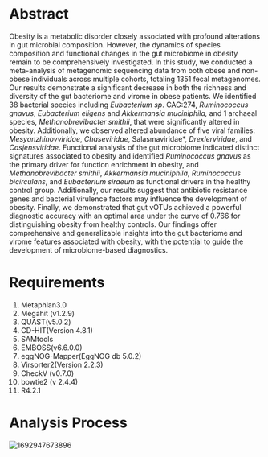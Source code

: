# Abstract

Obesity is a metabolic disorder closely associated with profound alterations in gut microbial composition. However, the dynamics of species composition and
functional changes in the gut microbiome in obesity remain to be comprehensively investigated. In this study, we conducted a meta-analysis of metagenomic sequencing data from both obese and non-obese individuals across multiple cohorts, totaling 1351 fecal metagenomes. Our results demonstrate a significant decrease in both the richness and diversity of the gut bacteriome and virome in obese patients. We identified 38 bacterial species including *Eubacterium sp*. CAG:274, *Ruminococcus gnavus*, *Eubacterium eligens* and *Akkermansia muciniphila,* and 1 archaeal species, *Methanobrevibacter smithii*, that were significantly altered in obesity. Additionally, we observed altered abundance of five viral families:  *Mesyanzhinovviridae*, *Chaseviridae*, Salasmaviridae*, *Drexlerviridae*, and *Casjensviridae*. Functional analysis of the gut microbiome indicated distinct signatures associated to obesity and identified *Ruminococcus gnavus* as the primary driver for function enrichment in obesity, and *Methanobrevibacter smithii*, *Akkermansia muciniphila*, *Ruminococcus bicirculans*, and *Eubacterium siraeum* as functional drivers in the healthy control group. Additionally, our results suggest that antibiotic resistance genes and bacterial virulence factors may influence the development of obesity. Finally, we demonstrated that gut vOTUs achieved a powerful diagnostic accuracy with an optimal area under the curve of 0.766 for distinguishing obesity from healthy controls. Our findings offer comprehensive and generalizable insights into the gut bacteriome and virome features associated with obesity, with the potential to guide the development of microbiome-based diagnostics. 

# Requirements

1. Metaphlan3.0
2. Megahit (v1.2.9)
3. QUAST(v5.0.2)
4. CD-HIT(Version 4.8.1)
5. SAMtools
6. EMBOSS(v6.6.0.0)
7. eggNOG-Mapper(EggNOG db 5.0.2)
8. Virsorter2(Version 2.2.3)
9. CheckV (v0.7.0)
10. bowtie2 (v 2.4.4) 
11. R4.2.1

# Analysis Process

![1692947673896](https://github.com/Hxl2023-ZH/Metagenomic-2023/assets/126218017/6fedd7b3-b38c-429d-9083-c9574d6acb87)



